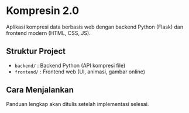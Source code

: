 # Kompresin 2.0

Aplikasi kompresi data berbasis web dengan backend Python (Flask) dan frontend modern (HTML, CSS, JS).

## Struktur Project

- `backend/` : Backend Python (API kompresi file)
- `frontend/` : Frontend web (UI, animasi, gambar online)

## Cara Menjalankan

Panduan lengkap akan ditulis setelah implementasi selesai. 